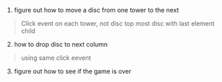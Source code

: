 1. figure out how to move a disc from one tower to the next
> Click event on each tower, not disc
> top most disc with last element child
2. how to drop disc to next column
> using same click eevent

3. figure out how to see if the game is over
